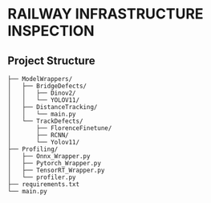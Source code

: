# RAILWAY INFRASTRUCTURE INSPECTION

## Project Structure
```
├── ModelWrappers/
│   ├── BridgeDefects/
│   │   ├── Dinov2/
│   │   └── YOLOV11/
│   ├── DistanceTracking/
│   │   └── main.py
│   └── TrackDefects/
│       ├── FlorenceFinetune/
│       ├── RCNN/
│       └── Yolov11/
├── Profiling/
│   ├── Onnx_Wrapper.py
│   ├── Pytorch_Wrapper.py
│   ├── TensorRT_Wrapper.py
│   └── profiler.py
├── requirements.txt
└── main.py
```
